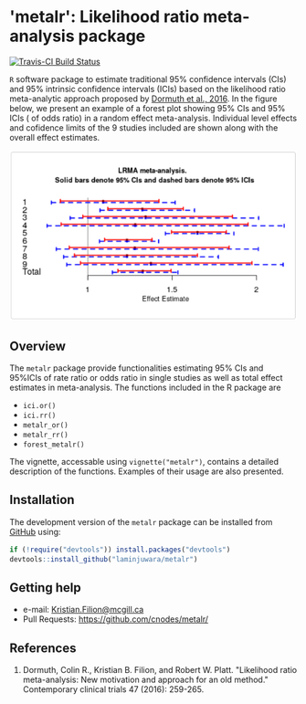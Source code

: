 # 'metalr': Likelihood ratio meta-analysis package

[![Travis-CI Build Status](https://travis-ci.org/LaminJuwara/metalr.svg?branch=master)](https://travis-ci.org/LaminJuwara/metalr)


`R` software package to estimate traditional 95% confidence intervals (CIs) and 95% intrinsic confidence intervals (ICIs) based on the likelihood ratio meta-analytic approach proposed by [Dormuth et al., 2016](https://github.com/LaminJuwara/metalr/blob/master/man/documents/Dormuth2016.pdf). In the figure below, we present an example of a forest plot showing 95% CIs and 95% ICIs ( of odds ratio) in a random effect meta-analysis. Individual level effects and cofidence limits of the 9 studies included are shown along with the overall effect estimates.


![](man/figures/forest_metalr_eg.png) 




## Overview

The `metalr` package provide functionalities estimating 95% CIs and 95%ICIs of rate ratio or odds ratio in single studies as well as total effect estimates in meta-analysis. The functions included in the R package are
- `ici.or()`
- `ici.rr()`
- `metalr_or()`
- `metalr_rr()`
- `forest_metalr()`

The vignette, accessable using `vignette("metalr")`, contains a detailed description of the functions. Examples of their usage are also presented.



## Installation


The development version of the `metalr` package can be installed from [GitHub](https://github.com/laminjuwara/metalr) using:

```R
if (!require("devtools")) install.packages("devtools")
devtools::install_github("laminjuwara/metalr")
```


## Getting help

* e-mail: <Kristian.Filion@mcgill.ca>
* Pull Requests: <https://github.com/cnodes/metalr/>



## References

1. Dormuth, Colin R., Kristian B. Filion, and Robert W. Platt. "Likelihood ratio meta-analysis: New motivation and approach for an old method." Contemporary clinical trials 47 (2016): 259-265.
